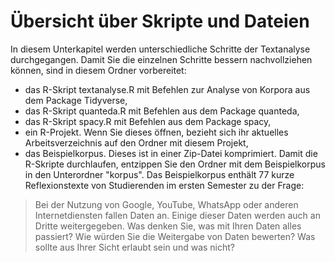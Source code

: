 # Übersicht über Skripte und Dateien

In diesem Unterkapitel werden unterschiedliche Schritte der Textanalyse durchgegangen. Damit Sie die einzelnen Schritte bessern nachvollziehen können, sind in diesem Ordner vorbereitet: 
- das R-Skript textanalyse.R mit Befehlen zur Analyse von Korpora aus dem Package Tidyverse,
- das R-Skript quanteda.R mit Befehlen aus dem Package quanteda, 
- das R-Skript spacy.R mit Befehlen aus dem Package spacy,
- ein R-Projekt. Wenn Sie dieses öffnen, bezieht sich ihr aktuelles Arbeitsverzeichnis auf den Ordner mit diesem Projekt,
- das Beispielkorpus. Dieses ist in einer Zip-Datei komprimiert. Damit die R-Skripte durchlaufen, entzippen Sie den Ordner mit dem Beispielkorpus in den Unterordner "korpus".
Das Beispielkorpus enthält 77 kurze Reflexionstexte von Studierenden im ersten Semester zu der Frage:

> Bei der Nutzung von Google, YouTube, WhatsApp oder anderen Internetdiensten fallen Daten an. Einige dieser Daten werden auch an Dritte weitergegeben. Was denken Sie, was mit Ihren Daten alles passiert? Wie würden Sie die Weitergabe von Daten bewerten? Was sollte aus Ihrer Sicht erlaubt sein und was nicht?
